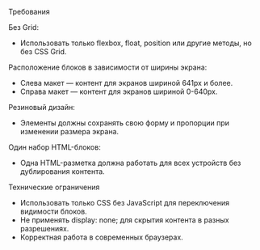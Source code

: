 Требования

Без Grid:
* Использовать только flexbox, float, position или другие методы, но без CSS Grid.

Расположение блоков в зависимости от ширины экрана:

* Слева макет — контент для экранов шириной 641px и более.
* Справа макет — контент для экранов шириной 0-640px.

Резиновый дизайн:

* Элементы должны сохранять свою форму и пропорции при изменении размера экрана.

Один набор HTML-блоков:

* Одна HTML-разметка должна работать для всех устройств без дублирования контента.

Технические ограничения
* Использовать только CSS без JavaScript для переключения видимости блоков.
* Не применять display: none; для скрытия контента в разных разрешениях.
* Корректная работа в современных браузерах.
  
